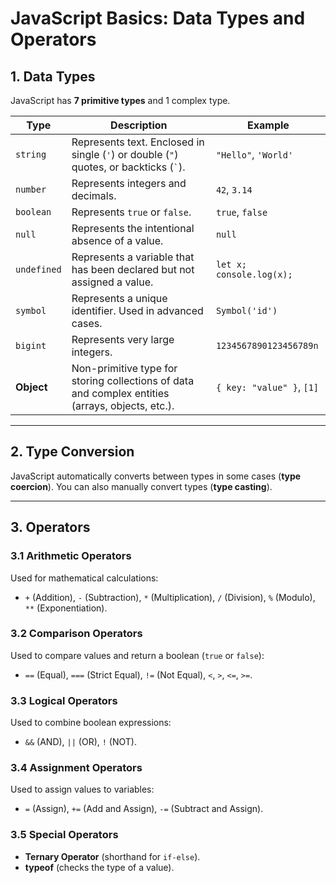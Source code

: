 # JavaScript Basics: Data Types and Operators

## 1. Data Types
JavaScript has **7 primitive types** and 1 complex type.

| **Type**       | **Description**                                                                                  | **Example**                |
|----------------|--------------------------------------------------------------------------------------------------|----------------------------|
| `string`       | Represents text. Enclosed in single (`'`) or double (`"`) quotes, or backticks (`` ` ``).        | `"Hello"`, `'World'`       |
| `number`       | Represents integers and decimals.                                                               | `42`, `3.14`               |
| `boolean`      | Represents `true` or `false`.                                                                   | `true`, `false`            |
| `null`         | Represents the intentional absence of a value.                                                  | `null`                     |
| `undefined`    | Represents a variable that has been declared but not assigned a value.                          | `let x; console.log(x);`   |
| `symbol`       | Represents a unique identifier. Used in advanced cases.                                         | `Symbol('id')`             |
| `bigint`       | Represents very large integers.                                                                 | `1234567890123456789n`     |
| **Object**     | Non-primitive type for storing collections of data and complex entities (arrays, objects, etc.). | `{ key: "value" }`, `[1]`  |

---

## 2. Type Conversion
JavaScript automatically converts between types in some cases (**type coercion**). You can also manually convert types (**type casting**).

---

## 3. Operators

### 3.1 Arithmetic Operators
Used for mathematical calculations:
- `+` (Addition), `-` (Subtraction), `*` (Multiplication), `/` (Division), `%` (Modulo), `**` (Exponentiation).

### 3.2 Comparison Operators
Used to compare values and return a boolean (`true` or `false`):
- `==` (Equal), `===` (Strict Equal), `!=` (Not Equal), `<`, `>`, `<=`, `>=`.

### 3.3 Logical Operators
Used to combine boolean expressions:
- `&&` (AND), `||` (OR), `!` (NOT).

### 3.4 Assignment Operators
Used to assign values to variables:
- `=` (Assign), `+=` (Add and Assign), `-=` (Subtract and Assign).

### 3.5 Special Operators
- **Ternary Operator** (shorthand for `if-else`).
- **typeof** (checks the type of a value).


